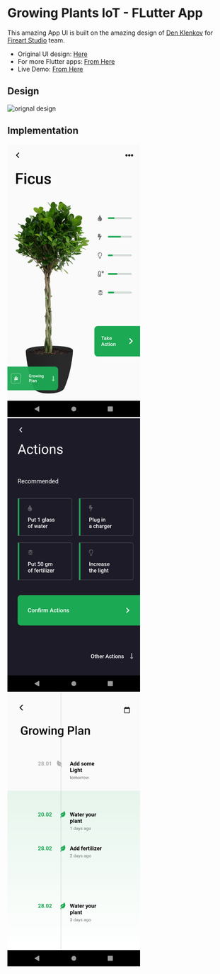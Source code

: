 # Growing Plants IoT - FLutter App

This amazing App UI is built on the amazing design of [Den Klenkov](https://dribbble.com/denklenkov "Den Klenkov") for [Fireart Studio](https://dribbble.com/Fireart-d "Fireart Studio") team.

- Original UI design: [Here](https://dribbble.com/shots/6522758-IoT-App-for-growing-plants "Original Design")
- For more Flutter apps: [From Here](https://github.com/AhmedAbouelkher "profile")
- Live Demo: [From Here](https://youtu.be/wZZX123ohpE "App Demo")  

## Design
![orignal design](http://cdn.dribbble.com/users/563897/screenshots/6522758/plant1_4x.png?compress=1)

## Implementation

<img src="screenshots/screenshot__1.png" width="300"> <img src="screenshots/screenshot__2.png" width="300">  <img src="screenshots/screenshot__3.png" width="300">  